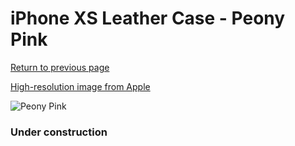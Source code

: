 # iPhone XS Leather Case - Peony Pink

[Return to previous page](/iphone_x)

[High-resolution image from Apple](https://store.storeimages.cdn-apple.com/8756/as-images.apple.com/is/MTEU2?wid=4500&hei=4500&fmt=png)

<div style="width: 384px"><img src="/everyphone/MTEU2.png" alt="Peony Pink"></div>

### Under construction
